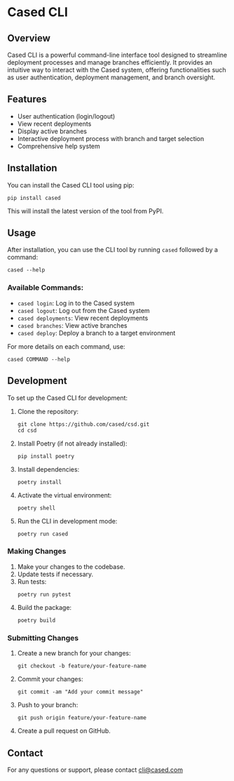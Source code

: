 # Cased CLI

## Overview

Cased CLI is a powerful command-line interface tool designed to streamline deployment processes and manage branches efficiently. It provides an intuitive way to interact with the Cased system, offering functionalities such as user authentication, deployment management, and branch oversight.

## Features

- User authentication (login/logout)
- View recent deployments
- Display active branches
- Interactive deployment process with branch and target selection
- Comprehensive help system

## Installation

You can install the Cased CLI tool using pip:

```
pip install cased
```

This will install the latest version of the tool from PyPI.

## Usage

After installation, you can use the CLI tool by running `cased` followed by a command:

```
cased --help
```

### Available Commands:

- `cased login`: Log in to the Cased system
- `cased logout`: Log out from the Cased system
- `cased deployments`: View recent deployments
- `cased branches`: View active branches
- `cased deploy`: Deploy a branch to a target environment

For more details on each command, use:

```
cased COMMAND --help
```

## Development

To set up the Cased CLI for development:

1. Clone the repository:
   ```
   git clone https://github.com/cased/csd.git
   cd csd
   ```

2. Install Poetry (if not already installed):
   ```
   pip install poetry
   ```

3. Install dependencies:
   ```
   poetry install
   ```

4. Activate the virtual environment:
   ```
   poetry shell
   ```

5. Run the CLI in development mode:
   ```
   poetry run cased
   ```

### Making Changes

1. Make your changes to the codebase.
2. Update tests if necessary.
3. Run tests:
   ```
   poetry run pytest
   ```
4. Build the package:
   ```
   poetry build
   ```

### Submitting Changes

1. Create a new branch for your changes:
   ```
   git checkout -b feature/your-feature-name
   ```
2. Commit your changes:
   ```
   git commit -am "Add your commit message"
   ```
3. Push to your branch:
   ```
   git push origin feature/your-feature-name
   ```
4. Create a pull request on GitHub.

## Contact

For any questions or support, please contact cli@cased.com